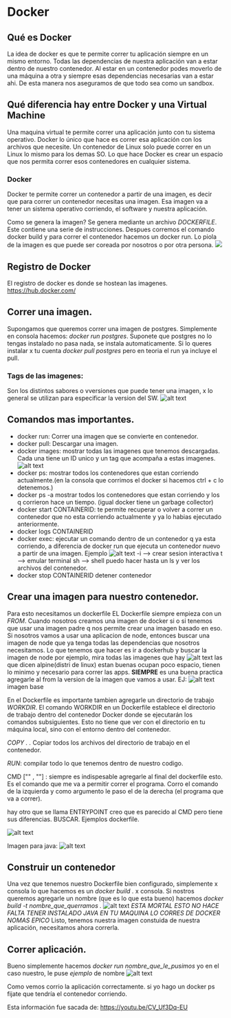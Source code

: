 # Docker
## Qué es Docker
La idea de docker es que te permite correr tu aplicación siempre en un mismo entorno. Todas las dependencias de nuestra aplicación van a estar dentro de nuestro contenedor. Al estar en un contenedor podes moverlo de una máquina a otra y siempre esas dependencias necesarias van a estar ahi. De esta manera nos aseguramos de que todo sea como un sandbox.

## Qué diferencia hay entre Docker y una Virtual Machine
Una maquina virtual te permite correr una aplicación junto con tu sistema operativo. Docker lo único que hace es correr esa aplicación con los archivos que necesite. Un contenedor de Linux solo puede correr en un Linux lo mismo para los demas SO. Lo que hace Docker es crear un espacio que nos permita correr esos contenedores en cualquier sistema.

### Docker
Docker te permite correr un contenedor a partir de una imagen, es decir que para correr un contenedor necesitas una imagen. Esa imagen va a tener un sistema operativo corriendo, el software y nuestra aplicación.

Como se genera la imagen? Se genera mediante un archivo *DOCKERFILE*. Este contiene una serie de instrucciones. Despues corremos el comando docker build y para correr el contenedor hacemos un docker run. Lo piola de la imagen es que puede ser coreada por nosotros o por otra persona.
![](image.png)

## Registro de Docker
El registro de docker es donde se hostean las imagenes.
https://hub.docker.com/

## Correr una imagen.
Supongamos que queremos correr una imagen de postgres.
Simplemente en consola hacemos: *docker run postgres*. Suponete que postgres no lo tengas instalado no pasa nada, se instala automaticamente. Si lo queres instalar x tu cuenta 
*docker pull postgres* pero en teoria el run ya incluye el pull.
### Tags de las imagenes: 
Son los distintos sabores o vversiones que puede tener una imagen, x lo general se utilizan para especificar la version del SW.
![alt text](image-2.png)


## Comandos mas importantes.
* docker run: Correr una imagen que se convierte en contenedor.
* docker pull: Descargar una imagen.
* docker images: mostrar todas las imagenes que tenemos descargadas. Cada una tiene un ID unico y un tag que acompaña a estas imagenes.
![alt text](image-3.png)
* docker ps: mostrar todos los contenedores que estan corriendo actualmente.(en la consola que corrimos el docker si hacemos ctrl + c lo detenemos.)
* docker ps -a mostrar todos los contenedores que estan corriendo y los q corrieron hace un tiempo. (igual docker tiene un garbage collector)
* docker start CONTAINERID: te permite recuperar o volver a correr un contenedor que no esta corriendo actualmente y ya lo habias ejecutado anteriormente.
* docker logs CONTAINERID
* docker exec: ejecutar un comando dentro de un contenedor q ya esta corriendo, a diferencia de docker run que ejecuta un contenedor nuevo a partir de una imagen. Ejemplo
![alt text](image-4.png)
-i --> crear sesion interactiva
t --> emular terminal
sh --> shell
puedo hacer hasta un ls y ver los archivos del contenedor.
* docker stop CONTAINERID detener contenedor

## Crear una imagen para nuestro contenedor.
Para esto necesitamos un dockerfile
EL Dockerfile siempre empieza con un *FROM*. Cuando nosotros creamos una imagen de docker si o si tenemos que usar una imagen padre q nos permite crear una imagen basado en eso. Si nosotros vamos a usar una aplicacion de node, entonces buscar una imagen de node que ya tenga todas las dependencias que nosotros necesitamos. Lo que tenemos que hacer es ir a dockerhub y buscar la imagen de node por ejemplo, mira todas las imagenes que hay
![alt text](image-5.png)
las que dicen alpine(distri de linux) estan buenas ocupan poco espacio, tienen lo minimo y necesario para correr las apps.
**SIEMPRE** es una buena practica agregarle al from la version de la imagen que vamos a usar.
EJ:
![alt text](image-6.png) imagen base 

En el Dockerfile es importante tambien agregarle un directorio de trabajo *WORKDIR*. El comando WORKDIR en un Dockerfile establece el directorio de trabajo dentro del contenedor Docker donde se ejecutarán los comandos subsiguientes. Esto no tiene que ver con el directorio en tu máquina local, sino con el entorno dentro del contenedor.

*COPY . .* Copiar todos los archivos del directorio de trabajo en el contenedor.

*RUN*: compilar todo lo que tenemos dentro de nuestro codigo.

CMD ["" , ""] : siempre es indispesable agregarle al final del dockerfile esto. Es el comando que me va a permitir  correr el programa. Corro el comando de la izquierda y como argumento le paso el de la derecha (el programa que va a correr).

hay otro que se llama ENTRYPOINT creo que es parecido al CMD pero tiene sus diferencias. BUSCAR. 
Ejemplos dockerfile.

![alt text](image-7.png)

Imagen para java:
![alt text](image-8.png)

## Construir un contenedor
Una vez que tenemos nuestro Dockerfile bien configurado, simplemente x consola lo que hacemos es un *docker build .* x consola. Si nostros queremos agregarle un nombre (que es lo que esta bueno) hacemos *docker build -t nombre_que_querramos .*
![alt text](image-9.png)
*ESTA MORTAL ESTO NO HACE FALTA TENER INSTALADO JAVA EN TU MAQUINA LO CORRES DE DOCKER NOMAS EPICO*
Listo, tenemos nuestra imagen constuida de nuestra aplicación, necesitamos ahora correrla. 

## Correr aplicación. 
Bueno simplemente hacemos *docker run nombre_que_le_pusimos* yo en el caso nuestro, le puse *ejemplo* de nombre
![alt text](image-10.png)

Como vemos corrio la aplicación correctamente. si yo hago un docker ps fijate que tendría el contenedor corriendo.

Esta información fue sacada de: 
https://youtu.be/CV_Uf3Dq-EU
